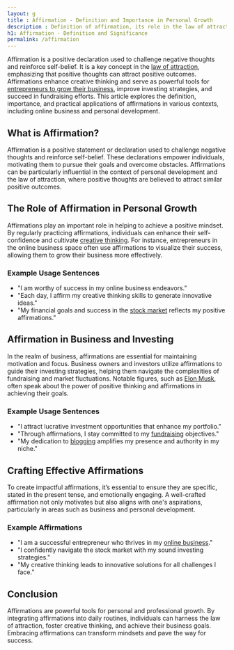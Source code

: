 ```yaml
---
layout: g
title : Affirmation - Definition and Importance in Personal Growth
description : Definition of affirmation, its role in the law of attraction, and its significance in personal development and business growth strategies.
h1: Affirmation - Definition and Significance
permalink: /affirmation
---
```


Affirmation is a positive declaration used to challenge negative thoughts and reinforce self-belief. It is a key concept in the [law of attraction](https://www.wikimint.com/2025/01/law-attraction-business-life-success.html), emphasizing that positive thoughts can attract positive outcomes. Affirmations enhance creative thinking and serve as powerful tools for [entrepreneurs to grow their business](https://www.wikimint.com/2021/09/5-rules-to-grow-your-business-big.html), improve investing strategies, and succeed in fundraising efforts. This article explores the definition, importance, and practical applications of affirmations in various contexts, including online business and personal development.

## What is Affirmation?
Affirmation is a positive statement or declaration used to challenge negative thoughts and reinforce self-belief. These declarations empower individuals, motivating them to pursue their goals and overcome obstacles. Affirmations can be particularly influential in the context of personal development and the law of attraction, where positive thoughts are believed to attract similar positive outcomes.

## The Role of Affirmation in Personal Growth
Affirmations play an important role in helping to achieve a positive mindset. By regularly practicing affirmations, individuals can enhance their self-confidence and cultivate [creative thinking](https://www.wikimint.com/2023/09/unlocking-power-of-creative-thinking.html). For instance, entrepreneurs in the online business space often use affirmations to visualize their success, allowing them to grow their business more effectively.

### Example Usage Sentences
- "I am worthy of success in my online business endeavors."
- "Each day, I affirm my creative thinking skills to generate innovative ideas."
- "My financial goals and success in the [stock market](https://www.wikimint.com/2024/01/stock-market-basic-understanding.html) reflects my positive affirmations."

## Affirmation in Business and Investing
In the realm of business, affirmations are essential for maintaining motivation and focus. Business owners and investors utilize affirmations to guide their investing strategies, helping them navigate the complexities of fundraising and market fluctuations. Notable figures, such as [Elon Musk](https://www.wikimint.com/2021/10/elon-musk.html), often speak about the power of positive thinking and affirmations in achieving their goals.

### Example Usage Sentences
- "I attract lucrative investment opportunities that enhance my portfolio."
- "Through affirmations, I stay committed to my [fundraising](https://www.wikimint.com/2025/01/raise-funding-options-business.html) objectives."
- "My dedication to [blogging](https://www.wikimint.com/2025/01/start-blogging-make-money.html) amplifies my presence and authority in my niche."

## Crafting Effective Affirmations
To create impactful affirmations, it’s essential to ensure they are specific, stated in the present tense, and emotionally engaging. A well-crafted affirmation not only motivates but also aligns with one's aspirations, particularly in areas such as business and personal development.

### Example Affirmations
- "I am a successful entrepreneur who thrives in my [online business](https://www.wikimint.com/2023/09/best-online-business-ideas.html)."
- "I confidently navigate the stock market with my sound investing strategies."
- "My creative thinking leads to innovative solutions for all challenges I face."

## Conclusion
Affirmations are powerful tools for personal and professional growth. By integrating affirmations into daily routines, individuals can harness the law of attraction, foster creative thinking, and achieve their business goals. Embracing affirmations can transform mindsets and pave the way for success.
